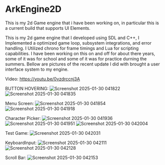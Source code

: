 # ArkEngine2D
This is my 2d Game engine that i have been working on, in particular this is a current build that supports UI Elements.

This is my 2d game engine that I developed using SDL and C++, I Implemented a optimized game loop, subsystem integrations, and error handling. I Utilized chrono for frame timings and Lua for scripting capabilities.
I have been working on this on and off for about there years, some of it was for school and some of it was for practice durning the summers. Bellow are pictures of the recent update I did with brought a user interface system to my engine.

Video: https://youtu.be/0vzdrccnj3A


BUTTON HOVERING:
![Screenshot 2025-01-30 041822](https://github.com/user-attachments/assets/6968195f-806b-4fad-bea9-1f0c2cae18e3)
![Screenshot 2025-01-30 041835](https://github.com/user-attachments/assets/57ee3ebe-e0ca-4ad8-ab7e-945845f7a8f2)

Menu Screen:
![Screenshot 2025-01-30 041854](https://github.com/user-attachments/assets/6b86af0f-de95-4f76-8098-0544bdddd731)
![Screenshot 2025-01-30 041918](https://github.com/user-attachments/assets/80f8a8c4-01bb-4ce4-a8de-07ec7c0b007d)

Character Picker:
![Screenshot 2025-01-30 041936](https://github.com/user-attachments/assets/fd485d18-25ed-4e8e-aa56-5f65607f0496)
![Screenshot 2025-01-30 041951](https://github.com/user-attachments/assets/e8a0e919-05cc-4811-b538-6d585b1c84c1)
![Screenshot 2025-01-30 042004](https://github.com/user-attachments/assets/23d37030-92e7-4833-88dd-a21e9ab84d6d)

Test Game:
![Screenshot 2025-01-30 042031](https://github.com/user-attachments/assets/08ec5aa6-2e06-405b-a2f8-ce5ffbce3048)

KeyboardInput:
![Screenshot 2025-01-30 042111](https://github.com/user-attachments/assets/948819d5-7af1-4b09-ae38-30ec8b82f448)
![Screenshot 2025-01-30 042128](https://github.com/user-attachments/assets/6c9f6349-5c09-45ec-9bc8-6c373df2e7ed)

Scroll Bar:
![Screenshot 2025-01-30 042153](https://github.com/user-attachments/assets/317d53f4-9979-48e4-9a07-e471ef927188)





